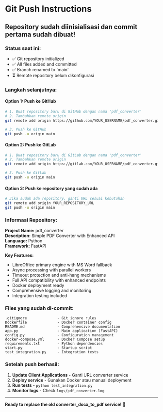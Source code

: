 # Git Push Instructions

## Repository sudah diinisialisasi dan commit pertama sudah dibuat!

### Status saat ini:
- ✅ Git repository initialized
- ✅ All files added and committed
- ✅ Branch renamed to 'main'
- ⏳ Remote repository belum dikonfigurasi

### Langkah selanjutnya:

#### Option 1: Push ke GitHub
```bash
# 1. Buat repository baru di GitHub dengan nama 'pdf_converter'
# 2. Tambahkan remote origin
git remote add origin https://github.com/YOUR_USERNAME/pdf_converter.git

# 3. Push ke GitHub
git push -u origin main
```

#### Option 2: Push ke GitLab
```bash
# 1. Buat repository baru di GitLab dengan nama 'pdf_converter'
# 2. Tambahkan remote origin
git remote add origin https://gitlab.com/YOUR_USERNAME/pdf_converter.git

# 3. Push ke GitLab
git push -u origin main
```

#### Option 3: Push ke repository yang sudah ada
```bash
# Jika sudah ada repository, ganti URL sesuai kebutuhan
git remote add origin YOUR_REPOSITORY_URL
git push -u origin main
```

### Informasi Repository:

**Project Name:** pdf_converter  
**Description:** Simple PDF Converter with Enhanced API  
**Language:** Python  
**Framework:** FastAPI  

**Key Features:**
- LibreOffice primary engine with MS Word fallback
- Async processing with parallel workers  
- Timeout protection and anti-hang mechanisms
- Full API compatibility with enhanced endpoints
- Docker deployment ready
- Comprehensive logging and monitoring
- Integration testing included

### Files yang sudah di-commit:
```
.gitignore              - Git ignore rules
Dockerfile              - Docker container config
README.md               - Comprehensive documentation
app.py                  - Main application (FastAPI)
config.py               - Configuration management
docker-compose.yml      - Docker Compose setup
requirements.txt        - Python dependencies
start.py                - Startup script
test_integration.py     - Integration tests
```

### Setelah push berhasil:

1. **Update Client Applications** - Ganti URL converter service
2. **Deploy service** - Gunakan Docker atau manual deployment
3. **Run tests** - `python test_integration.py`
4. **Monitor logs** - Check `logs/pdf_converter.log`

---

**Ready to replace the old converter_docx_to_pdf service!** 🚀
